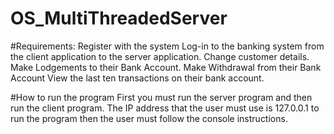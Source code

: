 # OS_MultiThreadedServer

#Requirements:
Register with the	system
Log-in	to	the	banking system	from the	client	application	to the	server	application.
Change	customer	details.
Make	Lodgements	to	their	Bank	Account.
Make	Withdrawal	from	their	Bank	Account
View	the	last	ten	transactions	on	their	bank	account.

#How to run the program
First you must run the server program and then run the client program. The IP address that the user must use is 127.0.0.1 to run the program then the user must follow the console instructions.
